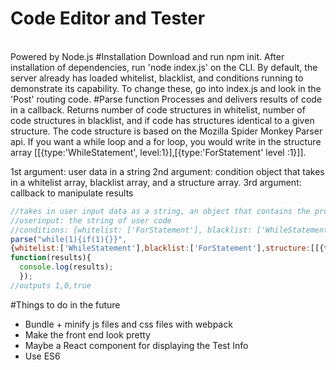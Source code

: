 <h1>Code Editor and Tester</h1>
<br>Powered by Node.js
#Installation
Download and run npm init. After installation of dependencies, run 'node index.js' on the CLI.
By default, the server already has loaded whitelist, blacklist, and conditions running to demonstrate its
capability. To change these, go into index.js and look in the 'Post' routing code.
#Parse function
Processes and delivers results of code in a callback. Returns number of code structures in whitelist,
number of code structures in blacklist, and if code has structures identical to a given structure.
The code structure is based on the Mozilla Spider Monkey Parser api. If you want a while loop and a for loop, you would
write in the structure array [[{type:'WhileStatement', level:1}],[{type:'ForStatement' level :1}]].

1st argument: user data in a string
2nd argument: condition object that takes in a whitelist array, blacklist array, and a structure array.
3rd argument: callback to manipulate results

``` js
//takes in user input data as a string, an object that contains the properties, and a callback
//userinput: the string of user code
//conditions: {whitelist: ['ForStatement'], blacklist: ['WhileStatement'], structure:[[{type:'WhileStatement', level:1}]]
parse("while(1){if(1){}}",
{whitelist:['WhileStatement'],blacklist:['ForStatement'],structure:[[{type:'WhileStatement', level:1}]]},
function(results){
  console.log(results);
  });
//outputs 1,0,true
```
#Things to do in the future
<ul>
  <li>Bundle + minify js files and css files with webpack</li>
  <li>Make the front end look pretty</li>
  <li>Maybe a React component for displaying the Test Info</li>
  <li>Use ES6</li>
</ul>
